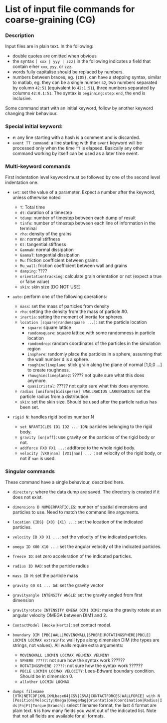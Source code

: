# List of input file commands for coarse-graining (CG)
### Description
Input files are in plain text.
In the following: 

- double quotes are omitted when obvious
- the syntax `[ xxx | yyy | zzz]` in the following indicates a field that contain eiher `xxx`, `yyy`, or `zzz`.
- words fully capitalise should be replaced by numbers. 
- numbers between braces, eg. `{IDS}`, can have a stepping syntax, similar to matlab, eg. they can be a single number `42`, two numbers separated by column `42:51` (equivalent to `42:1:51`), three numbers separated by columns `42:0.1:51`. The syntax is `beginning:step:end`, the end is inclusive. 

Some command start with an initial keyword, follow by another keyword changing their behaviour.

### Special initial keyword:
- `#`: any line starting with a hash is a comment and is discarded.
- `event TT command`: a line starting with the `event` keyword will be processed only when the time `TT` is elapsed. Basically any other command working by itself can be used as a later time event. 

### Multi-keyword commands
First indentation level keyword must be followed by one of the second level indentation one.

- `set`: set the value of a parameter. Expect a number after the keyword, unless otherwise noted
  - `T`: Total time
  - `dt`: duration of a timestep
  - `tdump`: number of timestep between each dump of result
  - `tinfo`: number of timestep between each line of information in the terminal
  - `rho`: density of the grains
  - `Kn`: normal stiffness
  - `Kt`: tangential stiffness
  - `GammaN`: normal dissipation
  - `GammaT`: tangential dissipation
  - `Mu`: friction coefficient between grains
  - `Mu_wall`: friction coefficient between wall and grains
  - `damping`: ????
  - `orientationtracking`: calculate grain orientation or not (expect a true or false value)
  - `skin`: skin size [DO NOT USE]

- `auto`: perform one of the following operations:
  - `mass`: set the mass of particles from density
  - `rho`: setting the density from the mass of particle #0. 
  - `inertia`: setting the moment of inertia for spheres.
  - `location [square|randomsquare ...]`: set the particle location
    - `square`: square lattice
    - `randomsquare`: square lattice with some randomness in particle location
    - `randomdrop`: random coordinates of the particles in the simulation region
    - `insphere`: randomly place the particles in a sphere, assuming that the wall number d is a sphere. 
    - `roughinclineplane`: stick grain along the plane of normal [1,0,0 ...] to create roughness.
    - `rhoughinclineplane2`: ????? not quite sure what this does anymore. 
    - `quasicristal`: ????? not quite sure what this does anymore. 
  - `radius [uniform|bidisperse] SMALLRADIUS LARGERADIUS`: set the particle radius from a distribution.
  - `skin`: set the skin size. Should be used after the particle radius has been set. 
  
- `rigid N`: handles rigid bodies number N
  - `set NPARTICLES ID1 ID2 ... IDN`: particles belonging to the rigid body. 
  - `gravity [on|off]`: use gravity on the particles of the rigid body or not. 
  - `addforce FX0 FX1 ...`: addforce to the whole rigid body. 
  - `velocity [VX0|nan] [VX1|nan] ... `: set velocity of the rigid body, or not if `nan` is used. 
  
### Singular commands
These command have a single behaviour, described here.

- `directory`: where the data dump are saved. The directory is created if it does not exist. 
- `dimensions D NUMBERPARTICLES`: number of spatial dimensions and particles to use. Need to match the command line arguments.
- `location {IDS} {X0} {X1} ...`: set the location of the indicated particles. 
- `velocity ID X0 X1 ...`: set the velocity of the indicated particles. 
- `omega ID X00 X10 ...`: set the angular velocity of the indicated particles.
- `freeze ID`: set zero acceleration of the indicated particles. 
- `radius ID RAD`: set the particle radius
- `mass ID M`: set the particle mass
- `gravity G0 G1 ... Gd`: set the gravity vector
- `gravityangle INTENSITY ANGLE`: set the gravity angled from first dimension
- `gravityrotate INTENSITY OMEGA DIM1 DIM2`: make the gravity rotate at an angular velocity OMEGA between DIM1 and 2.
- `ContactModel [Hooke|Hertz]`: set contact model. 
- `boundary DIM [PBC|WALL|MOVINGWALL|SPHERE|ROTATINGSPHERE|PBCLE] LOCMIN LOCMAX extrainfo`: wall type along dimension DIM (the types are strings, not values). All walls require extra arguments:
  - `MOVINGWALL LOCMIN LOCMAX VELMINX VELMINY`
  - `SPHERE ?????`: not sure how the syntax work ??????
  - `ROTATINGSPHERE ?????`: not sure how the syntax work ??????
  - `PBCLE LOCMIN LOCMAX VELOCITY`: Lees-Edward boundary condition. Should be in dimension 0. 
  - `allother LOCMIN LOCMAX`

- `dumps filename [VTK|NETCDF|XML|XMLbase64|CSV|CSVA|CONTACTFORCES|WALLFORCE] with N [Position|Velocity|Omega|OmegaMag|Orientation|Coordination|Radius|Ids|Fn|Ft|Torque|Branch]`: select filename format, the last 4 format are plain text. `N` is how many fields you want out of the indicated list. Note that not all fields are available for all formats. 












